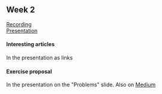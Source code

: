 ## Week 2

[Recording](https://drive.google.com/file/d/1-KRzXY19G9j17G3y3KbU9BCuvm4AeQdL/view?usp=sharing)\
[Presentation](https://docs.google.com/presentation/d/1nYCsPTYJ4ELBWhuOymFtQsfy1VeibMuRwLgVg3gdx_w/edit?usp=sharing)
#### Interesting articles
In the presentation as links

#### Exercise proposal
In the presentation on the "Problems" slide. Also on [Medium](https://medium.com/javarevisited/20-array-coding-problems-and-questions-from-programming-interviews-869b475b9121)